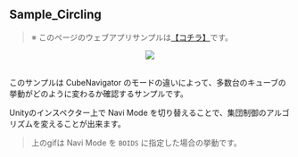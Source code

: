 ## Sample_Circling

> ※ このページのウェブアプリサンプルは[【コチラ】](https://morikatron.github.io/t4u/sample/webgl/circling)です。

<div align="center">
<img src="/docs/res/samples/circling_boids.gif">
</div>

<br>

このサンプルは CubeNavigator のモードの違いによって、多数台のキューブの挙動がどのように変わるか確認するサンプルです。

Unityのインスペクター上で Navi Mode を切り替えることで、集団制御のアルゴリズムを変えることが出来ます。

> 上のgifは Navi Mode を `BOIDS` に指定した場合の挙動です。
